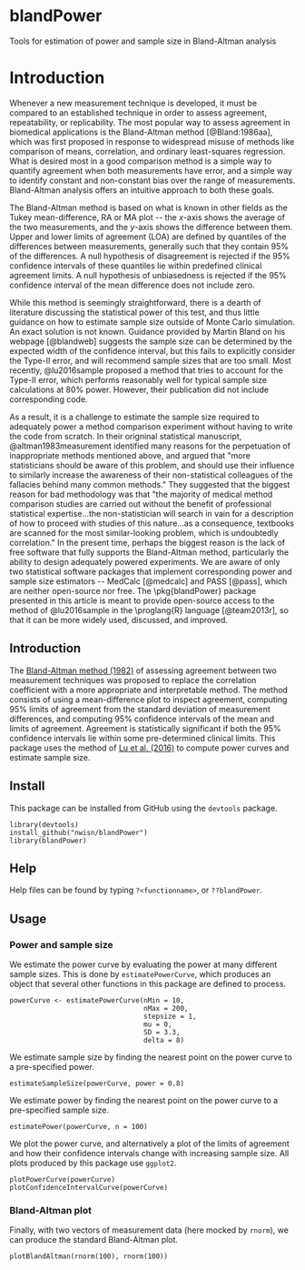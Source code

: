 # blandPower
Tools for estimation of power and sample size in Bland-Altman analysis

# Introduction

Whenever a new measurement technique is developed, it must be compared to an established technique in order to assess agreement, repeatability, or replicability. The most popular way to assess agreement in biomedical applications is the Bland-Altman method [@Bland:1986aa], which was first proposed in response to widespread misuse of methods like comparison of means, correlation, and ordinary least-squares regression. What is desired most in a good comparison method is a simple way to quantify agreement when both measurements have error, and a simple way to identify constant and non-constant bias over the range of measurements. Bland-Altman analysis offers an intuitive approach to both these goals.

The Bland-Altman method is based on what is known in other fields as the Tukey mean-difference, RA or MA plot -- the $x$-axis shows the average of the two measurements, and the $y$-axis shows the difference between them. Upper and lower limits of agreement (LOA) are defined by quantiles of the differences between measurements, generally such that they contain 95% of the differences. A null hypothesis of disagreement is rejected if the 95% confidence intervals of these quantiles lie within predefined clinical agreement limits. A null hypothesis of unbiasedness is rejected if the 95% confidence interval of the mean difference does not include zero.

While this method is seemingly straightforward, there is a dearth of literature discussing the statistical power of this test, and thus little guidance on how to estimate sample size outside of Monte Carlo simulation. An exact solution is not known. Guidance provided by Martin Bland on his webpage [@blandweb] suggests the sample size can be determined by the expected width of the confidence interval, but this fails to explicitly consider the Type-II error, and will recommend sample sizes that are too small. Most recently, @lu2016sample proposed a method that tries to account for the Type-II error, which performs reasonably well for typical sample size calculations at $80\%$ power. However, their publication did not include corresponding code. 

As a result, it is a challenge to estimate the sample size required to adequately power a method comparison experiment without having to write the code from scratch. In their origninal statistical manuscript, @altman1983measurement identified many reasons for the perpetuation of inappropriate methods mentioned above, and argued that "more statisticians should be aware of this problem, and should use their influence to similarly increase the awareness of their non-statistical colleagues of the fallacies behind many common methods." They suggested that the biggest reason for bad methodology was that "the majority of medical method comparison studies are carried out without the benefit of professional statistical expertise...the non-statistician will search in vain for a description of how to proceed with studies of this nature...as a consequence, textbooks are scanned for the most similar-looking problem, which is undoubtedly correlation." In the present time, perhaps the biggest reason is the lack of free software that fully supports the Bland-Altman method, particularly the ability to design adequately powered experiments. We are aware of only two statistical software packages that implement corresponding power and sample size estimators -- MedCalc [@medcalc] and PASS [@pass], which are neither open-source nor free. The \pkg{blandPower} package presented in this article is meant to provide open-source access to the method of @lu2016sample in the \proglang{R} language [@team2013r], so that it can be more widely used, discussed, and improved.

## Introduction
The [Bland-Altman method (1982)](https://www.ncbi.nlm.nih.gov/pubmed/2868172) of assessing agreement between two measurement techniques was proposed to replace the correlation coefficient with a more appropriate and interpretable method. The method consists of using a mean-difference plot to inspect agreement, computing 95% limits of agreement from the standard deviation of measurement differences, and computing 95% confidence intervals of the mean and limits of agreement. Agreement is statistically significant if both the 95% confidence intervals lie within some pre-determined clinical limits. This package uses the method of [Lu et al. (2016)](https://www.degruyter.com/view/j/ijb.2016.12.issue-2/ijb-2015-0039/ijb-2015-0039.xml) to compute power curves and estimate sample size.

## Install
This package can be installed from GitHub using the `devtools` package.

```
library(devtools)
install_github("nwisn/blandPower")
library(blandPower)
```

## Help
Help files can be found by typing `?<functionname>`, or `??blandPower`.


## Usage

### Power and sample size
We estimate the power curve by evaluating the power at many different sample sizes. This is done by `estimatePowerCurve`, which produces an object that several other functions in this package are defined to process.

```
powerCurve <- estimatePowerCurve(nMin = 10, 
                                 nMax = 200, 
                                 stepsize = 1, 
                                 mu = 0, 
                                 SD = 3.3, 
                                 delta = 8)
```

We estimate sample size by finding the nearest point on the power curve to a pre-specified power.

```
estimateSampleSize(powerCurve, power = 0.8)
```

We estimate power by finding the nearest point on the power curve to a pre-specified sample size.

```
estimatePower(powerCurve, n = 100)
```

We plot the power curve, and alternatively a plot of the limits of agreement and how their confidence intervals change with increasing sample size. All plots produced by this package use `ggplot2`.

```
plotPowerCurve(powerCurve)
plotConfidenceIntervalCurve(powerCurve)
```


### Bland-Altman plot
Finally, with two vectors of measurement data (here mocked by `rnorm`), we can produce the standard Bland-Altman plot.

```
plotBlandAltman(rnorm(100), rnorm(100))
```
